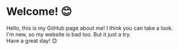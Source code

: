 # Welcome! 😊
<p>
Hello, this is my GitHub page about me! I think you can take a look.
<br>
I'm new, so my website is bad too. But it just a try.
<br>
Have a great day! 😊

